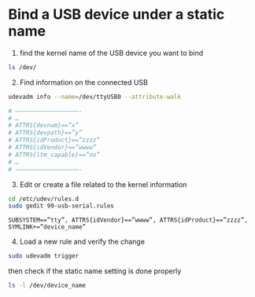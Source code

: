 # Bind a USB device under a static name

1. find the kernel name of the USB device you want to bind

```bash
ls /dev/
```

2. Find information on the connected USB

```bash
udevadm info --name=/dev/ttyUSB0 --attribute-walk

# ——————————————————- 
# … 
# ATTRS{devnum}==”x” 
# ATTRS{devpath}==”y” 
# ATTRS{idProduct}==”zzzz” 
# ATTRS{idVendor}==”wwww” 
# ATTRS{ltm_capable}==”no”
# … 
# ——————————————————-
```

3. Edit or create a file related to the kernel information

```bash
cd /etc/udev/rules.d
sudo gedit 99-usb-serial.rules
```

```
SUBSYSTEM==”tty”, ATTRS{idVendor}==”wwww”, ATTRS{idProduct}==”zzzz”, SYMLINK+=”device_name”
```

4. Load a new rule and verify the change

```bash
sudo udevadm trigger
```

then check if the static name setting is done properly

```bash
ls -l /dev/device_name
```
